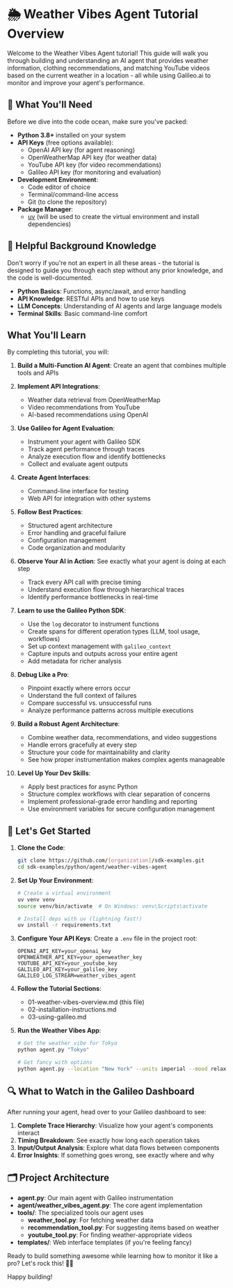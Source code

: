 # 🌦️ Weather Vibes Agent Tutorial Overview

Welcome to the Weather Vibes Agent tutorial! This guide will walk you through building and understanding an AI agent that provides weather information, clothing recommendations, and matching YouTube videos based on the current weather in a location - all while using Galileo.ai to monitor and improve your agent's performance.

## 🎒 What You'll Need

Before we dive into the code ocean, make sure you've packed:

- **Python 3.8+** installed on your system
- **API Keys** (free options available):
  - OpenAI API key (for agent reasoning)
  - OpenWeatherMap API key (for weather data)
  - YouTube API key (for video recommendations)
  - Galileo API key (for monitoring and evaluation)
- **Development Environment**:
  - Code editor of choice
  - Terminal/command-line access
  - Git (to clone the repository)
- **Package Manager**:
  - [uv](https://docs.astral.sh/uv/getting-started/installation/) (will be used to create the virtual environment and install dependencies)

## 🧠 Helpful Background Knowledge
Don't worry if you're not an expert in all these areas - the tutorial is designed to guide you through each step without any prior knowledge, and the code is well-documented.

- **Python Basics**: Functions, async/await, and error handling
- **API Knowledge**: RESTful APIs and how to use keys
- **LLM Concepts**: Understanding of AI agents and large language models
- **Terminal Skills**: Basic command-line comfort

## What You'll Learn
By completing this tutorial, you will:

1. **Build a Multi-Function AI Agent**: Create an agent that combines multiple tools and APIs
2. **Implement API Integrations**:
   - Weather data retrieval from OpenWeatherMap
   - Video recommendations from YouTube
   - AI-based recommendations using OpenAI
3. **Use Galileo for Agent Evaluation**:
   - Instrument your agent with Galileo SDK
   - Track agent performance through traces
   - Analyze execution flow and identify bottlenecks
   - Collect and evaluate agent outputs
4. **Create Agent Interfaces**:
   - Command-line interface for testing
   - Web API for integration with other systems
5. **Follow Best Practices**:
   - Structured agent architecture
   - Error handling and graceful failure
   - Configuration management
   - Code organization and modularity

1. **Observe Your AI in Action**: See exactly what your agent is doing at each step
   - Track every API call with precise timing
   - Understand execution flow through hierarchical traces
   - Identify performance bottlenecks in real-time

2. **Learn to use the Galileo Python SDK**:
   - Use the `log` decorator to instrument functions
   - Create spans for different operation types (LLM, tool usage, workflows)
   - Set up context management with `galileo_context`
   - Capture inputs and outputs across your entire agent
   - Add metadata for richer analysis

3. **Debug Like a Pro**:
   - Pinpoint exactly where errors occur
   - Understand the full context of failures
   - Compare successful vs. unsuccessful runs
   - Analyze performance patterns across multiple executions

4. **Build a Robust Agent Architecture**:
   - Combine weather data, recommendations, and video suggestions
   - Handle errors gracefully at every step
   - Structure your code for maintainability and clarity
   - See how proper instrumentation makes complex agents manageable

5. **Level Up Your Dev Skills**:
   - Apply best practices for async Python
   - Structure complex workflows with clear separation of concerns
   - Implement professional-grade error handling and reporting
   - Use environment variables for secure configuration management

## 🎉 Let's Get Started

1. **Clone the Code**:
   ```bash
   git clone https://github.com/[organization]/sdk-examples.git
   cd sdk-examples/python/agent/weather-vibes-agent
   ```

2. **Set Up Your Environment**:
   ```bash
   # Create a virtual environment
   uv venv venv
   source venv/bin/activate  # On Windows: venv\Scripts\activate
   
   # Install deps with uv (lightning fast!)
   uv install -r requirements.txt
   ```

3. **Configure Your API Keys**:
   Create a `.env` file in the project root:
   ```
   OPENAI_API_KEY=your_openai_key
   OPENWEATHER_API_KEY=your_openweather_key
   YOUTUBE_API_KEY=your_youtube_key
   GALILEO_API_KEY=your_galileo_key
   GALILEO_LOG_STREAM=weather_vibes_agent
   ```

4. **Follow the Tutorial Sections**:
   - 01-weather-vibes-overview.md (this file)
   - 02-installation-instructions.md
   - 03-using-galileo.md

6. **Run the Weather Vibes App**:
   ```bash
   # Get the weather vibe for Tokyo
   python agent.py "Tokyo"
   
   # Get fancy with options
   python agent.py --location "New York" --units imperial --mood relaxing --verbose
   ```

## 🔍 What to Watch in the Galileo Dashboard

After running your agent, head over to your Galileo dashboard to see:

1. **Complete Trace Hierarchy**: Visualize how your agent's components interact
2. **Timing Breakdown**: See exactly how long each operation takes
3. **Input/Output Analysis**: Explore what data flows between components
4. **Error Insights**: If something goes wrong, see exactly where and why

## 🗂️ Project Architecture

- **agent.py**: Our main agent with Galileo instrumentation
- **agent/weather_vibes_agent.py**: The core agent implementation
- **tools/**: The specialized tools our agent uses
  - **weather_tool.py**: For fetching weather data
  - **recommendation_tool.py**: For suggesting items based on weather
  - **youtube_tool.py**: For finding weather-appropriate videos
- **templates/**: Web interface templates (if you're feeling fancy)

Ready to build something awesome while learning how to monitor it like a pro? Let's rock this! 🌈✨

Happy building!

